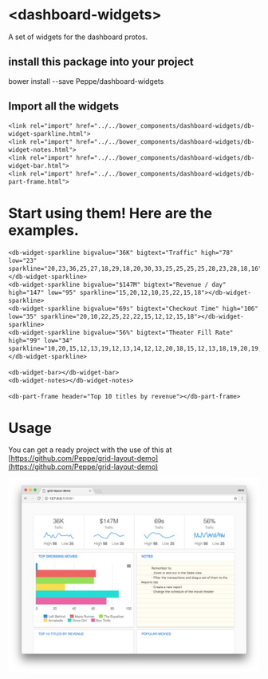 # \<dashboard-widgets\>

A set of widgets for the dashboard protos.

## install this package into your project
bower install --save Peppe/dashboard-widgets

## Import all the widgets
```
<link rel="import" href="../../bower_components/dashboard-widgets/db-widget-sparkline.html">
<link rel="import" href="../../bower_components/dashboard-widgets/db-widget-notes.html">
<link rel="import" href="../../bower_components/dashboard-widgets/db-widget-bar.html">
<link rel="import" href="../../bower_components/dashboard-widgets/db-part-frame.html">
```

# Start using them! Here are the examples.
```
<db-widget-sparkline bigvalue="36K" bigtext="Traffic" high="78" low="23" sparkline="20,23,36,25,27,18,29,18,20,30,33,25,25,25,25,28,23,28,18,16"></db-widget-sparkline>
<db-widget-sparkline bigvalue="$147M" bigtext="Revenue / day" high="147" low="95" sparkline="15,20,12,10,25,22,15,18"></db-widget-sparkline>
<db-widget-sparkline bigvalue="69s" bigtext="Checkout Time" high="106" low="35" sparkline="20,10,22,25,22,22,15,12,12,15,18"></db-widget-sparkline>
<db-widget-sparkline bigvalue="56%" bigtext="Theater Fill Rate" high="99" low="34" sparkline="10,20,15,12,13,19,12,13,14,12,12,20,18,15,12,13,18,19,20,19,12,12,18,14,18,12,15,18,17,12,14,19,12,14,15,19,20,13,18,17,12,19,13,15,12,18"></db-widget-sparkline>

<db-widget-bar></db-widget-bar>
<db-widget-notes></db-widget-notes>

<db-part-frame header="Top 10 titles by revenue"></db-part-frame>
```

# Usage
You can get a ready project with the use of this at [https://github.com/Peppe/grid-layout-demo](https://github.com/Peppe/grid-layout-demo)

![Screenshot](screenshot.png)
